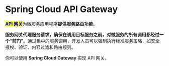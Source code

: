 # Spring Cloud API Gateway

<mark style="color:blue;">**API 网关**</mark>为微服务应用程序**提供服务路由功能**。

**服务网关代理服务请求，确保在调用目标服务之前，对微服务的所有调用都经过一个“前门”**。通过集中的服务调用，开发人员可以强制执行标准服务策略，如安全授权、验证、内容过滤和路由规则。

你可以使用 **Spring Cloud Gateway** 实现 API 网关。
